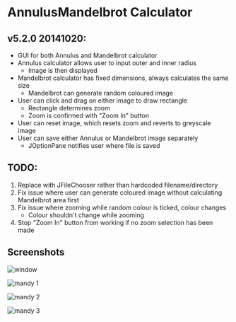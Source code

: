 # AnnulusMandelbrot Calculator

## v5.2.0 20141020:

- GUI for both Annulus and Mandelbrot calculator
- Annulus calculator allows user to input outer and inner radius
	- Image is then displayed
- Mandelbrot calculator has fixed dimensions, always calculates the same size
	- Mandelbrot can generate random coloured image
- User can click and drag on either image to draw rectangle
	- Rectangle determines zoom
	- Zoom is confirmed with "Zoom In" button
- User can reset image, which resets zoom and reverts to greyscale image
- User can save either Annulus or Mandelbrot image separately
	- JOptionPane notifies user where file is saved

## TODO:

1. Replace with JFileChooser rather than hardcoded filename/directory
2. Fix issue where user can generate coloured image without calculating Mandelbrot area first
3. Fix issue where zooming while random colour is ticked, colour changes
	- Colour shouldn't change while zooming
4. Stop "Zoom In" button from working if no zoom selection has been made

## Screenshots

![window](http://snag.gy/LCfB9.jpg)

![mandy 1](http://i.imgur.com/Sg2l7d8.png)

![mandy 2](http://i.imgur.com/rwJM5ds.png)

![mandy 3](http://i.imgur.com/03G21iu.png)